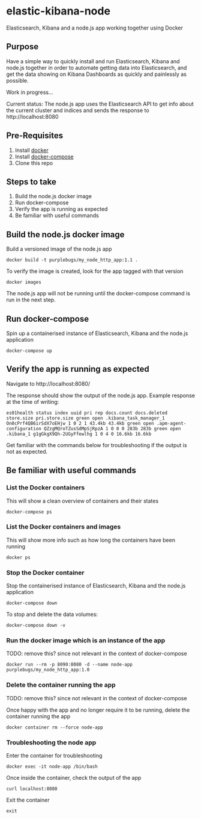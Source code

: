 # elastic-kibana-node

Elasticsearch, Kibana and a node.js app working together using Docker


## Purpose

Have a simple way to quickly install and run Elasticsearch, Kibana and node.js together in order to automate getting data into Elasticsearch, and get the data showing on Kibana Dashboards as quickly and painlessly as possible.

Work in progress...

Current status: The node.js app uses the Elasticsearch API to get info about the current cluster and indices and sends the response to http://localhost:8080


## Pre-Requisites

1. Install [docker](https://docs.docker.com/install/)
2. Install [docker-compose](https://docs.docker.com/compose/install/)
3. Clone this repo


## Steps to take

1. Build the node.js docker image
2. Run docker-compose
3. Verify the app is running as expected
4. Be familiar with useful commands


## Build the node.js docker image

Build a versioned image of the node.js app

```
docker build -t purplebugs/my_node_http_app:1.1 .
```


To verify the image is created, look for the app tagged with that version

```
docker images
```

The node.js app will not be running until the docker-compose command is run in the next step.


## Run docker-compose

Spin up a containerised instance of Elasticsearch, Kibana and the node.js application

```
docker-compose up
```


## Verify the app is running as expected

Navigate to http://localhost:8080/


The response should show the output of the node.js app.  Example response at the time of writing:

```
es01health status index uuid pri rep docs.count docs.deleted store.size pri.store.size green open .kibana_task_manager_1 On0cPrf4QB6irSdX7oEHjw 1 0 2 1 43.4kb 43.4kb green open .apm-agent-configuration QZzgMQroTZusSdMpSjRpzA 1 0 0 0 283b 283b green open .kibana_1 g1gGkgX9Qh-2UGyFfewlhg 1 0 4 0 16.6kb 16.6kb
```

Get familiar with the commands below for troubleshooting if the output is not as expected.



## Be familiar with useful commands


### List the Docker containers

This will show a clean overview of containers and their states

```docker-compose ps```


### List the Docker containers and images

This will show more info such as how long the containers have been running

```
docker ps
```


### Stop the Docker container

Stop the containerised instance of Elasticsearch, Kibana and the node.js application

```
docker-compose down
```


To stop and delete the data volumes:

```
docker-compose down -v
```

### Run the docker image which is an instance of the app

TODO: remove this? since not relevant in the context of docker-compose
```
docker run --rm -p 8090:8080 -d --name node-app purplebugs/my_node_http_app:1.0
```


### Delete the container running the app

TODO: remove this? since not relevant in the context of docker-compose

Once happy with the app and no longer require it to be running, delete the container running the app

```
docker container rm --force node-app
```


### Troubleshooting the node app

Enter the container for troubleshooting

```
docker exec -it node-app /bin/bash
```

Once inside the container, check the output of the app

```
curl localhost:8080
```

Exit the container

```
exit
```
